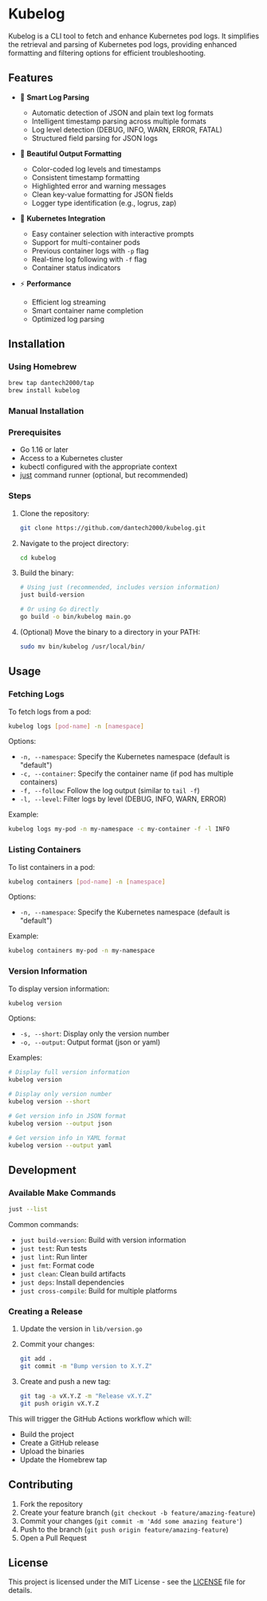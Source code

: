 # Kubelog

Kubelog is a CLI tool to fetch and enhance Kubernetes pod logs. It simplifies the retrieval and parsing of Kubernetes pod logs, providing enhanced formatting and filtering options for efficient troubleshooting.

## Features

- 🎯 **Smart Log Parsing**
  - Automatic detection of JSON and plain text log formats
  - Intelligent timestamp parsing across multiple formats
  - Log level detection (DEBUG, INFO, WARN, ERROR, FATAL)
  - Structured field parsing for JSON logs

- 🎨 **Beautiful Output Formatting**
  - Color-coded log levels and timestamps
  - Consistent timestamp formatting
  - Highlighted error and warning messages
  - Clean key-value formatting for JSON fields
  - Logger type identification (e.g., logrus, zap)

- 🚀 **Kubernetes Integration**
  - Easy container selection with interactive prompts
  - Support for multi-container pods
  - Previous container logs with `-p` flag
  - Real-time log following with `-f` flag
  - Container status indicators

- ⚡ **Performance**
  - Efficient log streaming
  - Smart container name completion
  - Optimized log parsing

## Installation

### Using Homebrew

```bash
brew tap dantech2000/tap
brew install kubelog
```

### Manual Installation

### Prerequisites

- Go 1.16 or later
- Access to a Kubernetes cluster
- kubectl configured with the appropriate context
- [just](https://github.com/casey/just) command runner (optional, but recommended)

### Steps

1. Clone the repository:

    ```bash
    git clone https://github.com/dantech2000/kubelog.git
    ```

2. Navigate to the project directory:

    ```bash
    cd kubelog
    ```

3. Build the binary:

    ```bash
    # Using just (recommended, includes version information)
    just build-version

    # Or using Go directly
    go build -o bin/kubelog main.go
    ```

4. (Optional) Move the binary to a directory in your PATH:
    ```bash
    sudo mv bin/kubelog /usr/local/bin/
    ```

## Usage

### Fetching Logs

To fetch logs from a pod:

```bash
kubelog logs [pod-name] -n [namespace]
```

Options:

- `-n, --namespace`: Specify the Kubernetes namespace (default is "default")
- `-c, --container`: Specify the container name (if pod has multiple containers)
- `-f, --follow`: Follow the log output (similar to `tail -f`)
- `-l, --level`: Filter logs by level (DEBUG, INFO, WARN, ERROR)

Example:

```bash
kubelog logs my-pod -n my-namespace -c my-container -f -l INFO
```

### Listing Containers

To list containers in a pod:

```bash
kubelog containers [pod-name] -n [namespace]
```

Options:

- `-n, --namespace`: Specify the Kubernetes namespace (default is "default")

Example:

```bash
kubelog containers my-pod -n my-namespace
```

### Version Information

To display version information:

```bash
kubelog version
```

Options:

- `-s, --short`: Display only the version number
- `-o, --output`: Output format (json or yaml)

Examples:

```bash
# Display full version information
kubelog version

# Display only version number
kubelog version --short

# Get version info in JSON format
kubelog version --output json

# Get version info in YAML format
kubelog version --output yaml
```

## Development

### Available Make Commands

```bash
just --list
```

Common commands:

- `just build-version`: Build with version information
- `just test`: Run tests
- `just lint`: Run linter
- `just fmt`: Format code
- `just clean`: Clean build artifacts
- `just deps`: Install dependencies
- `just cross-compile`: Build for multiple platforms

### Creating a Release

1. Update the version in `lib/version.go`

2. Commit your changes:
    ```bash
    git add .
    git commit -m "Bump version to X.Y.Z"
    ```

3. Create and push a new tag:
    ```bash
    git tag -a vX.Y.Z -m "Release vX.Y.Z"
    git push origin vX.Y.Z
    ```

This will trigger the GitHub Actions workflow which will:
- Build the project
- Create a GitHub release
- Upload the binaries
- Update the Homebrew tap

## Contributing

1. Fork the repository
2. Create your feature branch (`git checkout -b feature/amazing-feature`)
3. Commit your changes (`git commit -m 'Add some amazing feature'`)
4. Push to the branch (`git push origin feature/amazing-feature`)
5. Open a Pull Request

## License

This project is licensed under the MIT License - see the [LICENSE](LICENSE) file for details.
